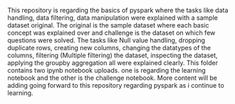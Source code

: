 This repository is regarding the basics of pyspark where the tasks like data handling, data filtering, data manipulation were explained with a sample dataset original.
The original is the sample dataset where each basic concept was explained over and challenge is the dataset on which few questions were solved.
The tasks like Null value handling, dropping duplicate rows, creating new columns, changing the datatypes of the columns, filtering (Multiple filtering) the dataset, inspecting the dataset, applying the groupby aggregation all were explained clearly.
This folder contains two ipynb notebook uploads. one is regarding the learning notebook and the other is the challenge notebook.
More content will be adding going forward to this repository regarding pyspark as i continue to learning.

